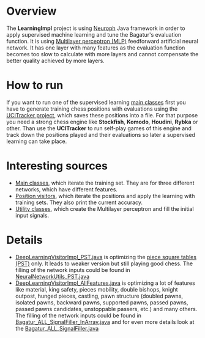 # Overview

The **LearningImpl** project is using <a href="http://neuroph.sourceforge.net/">Neuroph</a> Java framework in order to apply supervised machine learning and tune the Bagatur's evaluation function.
It is using <a href="https://en.wikipedia.org/wiki/Multilayer_perceptron">Multilayer perceptron (MLP)</a> feedforward artificial neural network. It has one layer with many features as the evaluation function becomes too slow to calculate with more layers and cannot compensate the better quality achieved by more layers.  

# How to run

If you want to run one of the supervised learning <a href="https://github.com/bagaturchess/Bagatur/tree/master/Sources/LearningImpl/src/bagaturchess/deeplearning/run">main classes</a> first you have to generate training chess positions with evaluations using the <a href="https://github.com/bagaturchess/Bagatur/tree/master/Sources/UCITracker">UCITracker project</a>, which saves these positions into a file.
For that purpose you need a strong chess engine like **Stockfish**, **Komodo**, **Houdini**, **Rybka** or other. Than use the **UCITracker** to run self-play games of this engine and track down the positions played and their evaluations so later a supervised learning can take place.

# Interesting sources
- <a href="https://github.com/bagaturchess/Bagatur/tree/master/Sources/LearningImpl/src/bagaturchess/deeplearning/run">Main classes</a>, which iterate the training set. They are for three different networks, which have different features.
- <a href="https://github.com/bagaturchess/Bagatur/tree/master/Sources/LearningImpl/src/bagaturchess/deeplearning/impl/visitors">Position visitors</a>, which iterate the positions and apply the learning with training sets. They also print the current accuracy.
- <a href="https://github.com/bagaturchess/Bagatur/tree/master/Sources/LearningImpl/src/bagaturchess/deeplearning/api">Utility classes</a>, which create the Multilayer perceptron and fill the initial input signals.

# Details

- <a href="https://github.com/bagaturchess/Bagatur/blob/master/Sources/LearningImpl/src/bagaturchess/deeplearning/impl/visitors/DeepLearningVisitorImpl_PST.java">DeepLearningVisitorImpl_PST.java</a> is optimizing the <a href="https://www.chessprogramming.org/Piece-Square_Tables">piece square tables (PST)</a> only. It leads to weaker version but still playing good chess. The filling of the network inputs could be found in <a href="https://github.com/bagaturchess/Bagatur/blob/master/Sources/LearningImpl/src/bagaturchess/deeplearning/api/NeuralNetworkUtils_PST.java">NeuralNetworkUtils_PST.java</a>
- <a href="https://github.com/bagaturchess/Bagatur/blob/master/Sources/LearningImpl/src/bagaturchess/deeplearning/impl/visitors/DeepLearningVisitorImpl_AllFeatures.java">DeepLearningVisitorImpl_AllFeatures.java</a> is optimizing a lot of features like material, king safety, pieces mobility, double bishops, knight outpost, hunged pieces, castling, pawn structure (doubled pawns, isolated pawns, backward pawns, supported pawns, passed pawns, passed pawns candidates, unstoppable passers, etc.) and many others. The filling of the network inputs could be found in <a href="https://github.com/bagaturchess/Bagatur/blob/master/Sources/LearningImpl/src/bagaturchess/learning/goldmiddle/impl/cfg/bagatur_allfeatures/filler/Bagatur_ALL_SignalFiller_InArray.java">Bagatur_ALL_SignalFiller_InArray.java</a> and for even more details look at the <a href="https://github.com/bagaturchess/Bagatur/blob/master/Sources/LearningImpl/src/bagaturchess/learning/goldmiddle/impl/cfg/bagatur_allfeatures/filler/Bagatur_ALL_SignalFiller.java">Bagatur_ALL_SignalFiller.java</a>

